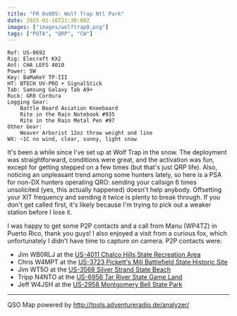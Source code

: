 ```yaml
---
title: "FR 0x005: Wolf Trap Ntl Park"
date: 2025-01-16T21:38:00Z
images: ["images/wolftrap0.png"]
tags: ["POTA", "QRP", "CW"]
---
```

```
Ref: US-0692
Rig: Elecraft KX2
Ant: CHA LEFS 4010
Power: 5W
Key: BaMaKeY TP-III
HT: BTECH UV-PRO + SignalStick
Tab: Samsung Galaxy Tab A9+
Ruck: GR0 Cordura
Logging Gear:
    Battle Board Aviation Kneeboard
    Rite in the Rain Notebook #935
    Rite in the Rain Metal Pen #97 
Other Gear:
    Weaver Arborist 12oz throw weight and line
WX: ~1C no wind, clear, sunny, light snow 
```
It's been a while since I've set up at Wolf Trap in the snow. The deployment was straightforward,
conditions were great, and the activation was fun, except for getting stepped on a few times (but that's
just QRP life). Also, noticing an unpleasant trend among some hunters lately, so here is a PSA for non-DX hunters
operating QRO: sending your callsign 6 times unsolicited (yes, this actually happened) doesn't help anybody.
Offsetting your XIT frequency and sending it twice is plenty to break through. If you don't get called first,
it's likely because I'm trying to pick out a weaker station before I lose it.

I was happy to get some P2P contacts and a call from Manu (WP4TZ) in Puerto Rico, thank you guys! I also
enjoyed a visit from a curious fox, which unfortunately I didn't have time to capture on camera. P2P contacts were:

- Jim WB0RLJ at the [US-4011 Chalco Hills State Recreation Area](https://pota.app/#/park/US-4011)
- Chris W4MPT at the [US-3723 Pickett's Mill Battlefield State Historic Site](https://pota.app/#/park/US-3723)
- Jim WT5O at the [US-3568 Silver Strand State Beach](https://pota.app/#/park/US-3568)
- Tripp N4NTO at the [US-6956 Tar River State Game Land](https://pota.app/#/park/US-6956)
- Jeff W4JSH at the [US-2958 Montgomery Bell State Park](https://pota.app/#/park/US-2958)


---
QSO Map powered by http://tools.adventureradio.de/analyzer/
